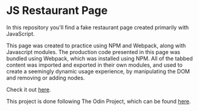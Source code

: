 # JS Restaurant Page

In this repository you'll find a fake restaurant page created primarily with JavaScript.

This page was created to practice using NPM and Webpack, along with Javascript modules. The production code presented in this page was bundled using Webpack, which was installed using NPM. All of the tabbed content was imported and exported in their own modules, and used to create a seemingly dynamic usage experience, by manipulating the DOM and removing or adding nodes.

Check it out [here](https://rgee258.github.io/js-restaurant-page/).

This project is done following The Odin Project, which can
be found [here](https://www.theodinproject.com/courses/javascript/lessons/restaurant-page).